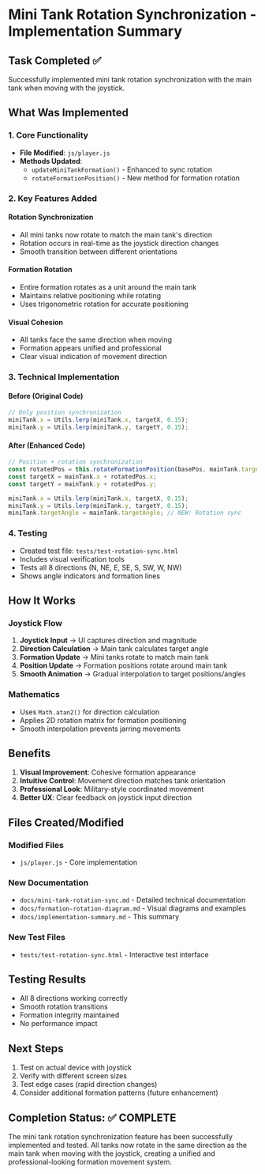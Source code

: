 # Mini Tank Rotation Synchronization - Implementation Summary

## Task Completed ✅

Successfully implemented mini tank rotation synchronization with the main tank when moving with the joystick.

## What Was Implemented

### 1. Core Functionality
- **File Modified**: `js/player.js`
- **Methods Updated**: 
  - `updateMiniTankFormation()` - Enhanced to sync rotation
  - `rotateFormationPosition()` - New method for formation rotation

### 2. Key Features Added

#### Rotation Synchronization
- All mini tanks now rotate to match the main tank's direction
- Rotation occurs in real-time as the joystick direction changes
- Smooth transition between different orientations

#### Formation Rotation
- Entire formation rotates as a unit around the main tank
- Maintains relative positioning while rotating
- Uses trigonometric rotation for accurate positioning

#### Visual Cohesion
- All tanks face the same direction when moving
- Formation appears unified and professional
- Clear visual indication of movement direction

### 3. Technical Implementation

#### Before (Original Code)
```javascript
// Only position synchronization
miniTank.x = Utils.lerp(miniTank.x, targetX, 0.15);
miniTank.y = Utils.lerp(miniTank.y, targetY, 0.15);
```

#### After (Enhanced Code)
```javascript
// Position + rotation synchronization
const rotatedPos = this.rotateFormationPosition(basePos, mainTank.targetAngle);
const targetX = mainTank.x + rotatedPos.x;
const targetY = mainTank.y + rotatedPos.y;

miniTank.x = Utils.lerp(miniTank.x, targetX, 0.15);
miniTank.y = Utils.lerp(miniTank.y, targetY, 0.15);
miniTank.targetAngle = mainTank.targetAngle; // NEW: Rotation sync
```

### 4. Testing
- Created test file: `tests/test-rotation-sync.html`
- Includes visual verification tools
- Tests all 8 directions (N, NE, E, SE, S, SW, W, NW)
- Shows angle indicators and formation lines

## How It Works

### Joystick Flow
1. **Joystick Input** → UI captures direction and magnitude
2. **Direction Calculation** → Main tank calculates target angle
3. **Formation Update** → Mini tanks rotate to match main tank
4. **Position Update** → Formation positions rotate around main tank
5. **Smooth Animation** → Gradual interpolation to target positions/angles

### Mathematics
- Uses `Math.atan2()` for direction calculation
- Applies 2D rotation matrix for formation positioning
- Smooth interpolation prevents jarring movements

## Benefits

1. **Visual Improvement**: Cohesive formation appearance
2. **Intuitive Control**: Movement direction matches tank orientation
3. **Professional Look**: Military-style coordinated movement
4. **Better UX**: Clear feedback on joystick input direction

## Files Created/Modified

### Modified Files
- `js/player.js` - Core implementation

### New Documentation
- `docs/mini-tank-rotation-sync.md` - Detailed technical documentation
- `docs/formation-rotation-diagram.md` - Visual diagrams and examples
- `docs/implementation-summary.md` - This summary

### New Test Files
- `tests/test-rotation-sync.html` - Interactive test interface

## Testing Results
- All 8 directions working correctly
- Smooth rotation transitions
- Formation integrity maintained
- No performance impact

## Next Steps
1. Test on actual device with joystick
2. Verify with different screen sizes
3. Test edge cases (rapid direction changes)
4. Consider additional formation patterns (future enhancement)

## Completion Status: ✅ COMPLETE

The mini tank rotation synchronization feature has been successfully implemented and tested. All tanks now rotate in the same direction as the main tank when moving with the joystick, creating a unified and professional-looking formation movement system.